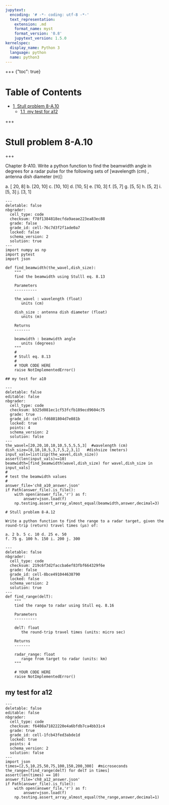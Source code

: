 ```yaml
---
jupytext:
  encoding: '# -*- coding: utf-8 -*-'
  text_representation:
    extension: .md
    format_name: myst
    format_version: '0.8'
    jupytext_version: 1.5.0
kernelspec:
  display_name: Python 3
  language: python
  name: python3
---
```


+++ {"toc": true}

<h1>Table of Contents<span class="tocSkip"></span></h1>
<div class="toc"><ul class="toc-item"><li><span><a href="#Stull-problem-8-A.10" data-toc-modified-id="Stull-problem-8-A.10-1"><span class="toc-item-num">1&nbsp;&nbsp;</span>Stull problem 8-A.10</a></span><ul class="toc-item"><li><span><a href="#my-test-for-a12" data-toc-modified-id="my-test-for-a12-1.1"><span class="toc-item-num">1.1&nbsp;&nbsp;</span>my test for a12</a></span></li></ul></li></ul></div>

+++

# Stull problem 8-A.10

+++

Chapter 8-A10. Write a python function to find the beamwidth angle in degrees for a radar pulse
for the following sets of 
[wavelength (cm) , antenna
dish diameter (m)]:
        
a. [ 20, 8] b. [20, 10] c. [10, 10] d. [10, 5] e. [10, 3]
f. [5, 7] g. [5, 5] h. [5, 2] i. [5, 3] j. [3, 1]

```{code-cell}
---
deletable: false
nbgrader:
  cell_type: code
  checksum: f78f1384818ecfda9aeae223ea83ec88
  grade: false
  grade_id: cell-76c7d3f2f1ade0a7
  locked: false
  schema_version: 2
  solution: true
---
import numpy as np
import pytest
import json

def find_beamwidth(the_wavel,dish_size):
    """
    find the beamwidth using Stulll eq. 8.13
    
    Parameters
    ----------
    
    the_wavel : wavelength (float)
       units (cm)
            
    dish_size : antenna dish diameter (float)
       units (m)
       
    Returns
    -------
    
    beamwidth : beamwidth angle  
       units (degrees)
    """
    #
    # Stull eq. 8.13
    #
    # YOUR CODE HERE
    raise NotImplementedError()
```

```{code-cell}
## my test for a10
```

```{code-cell}
---
deletable: false
editable: false
nbgrader:
  cell_type: code
  checksum: b325d081ec1cf53fcfb189ecd9604c75
  grade: true
  grade_id: cell-fd6801804d7e081b
  locked: true
  points: 4
  schema_version: 2
  solution: false
---
the_wavel=[20,20,10,10,10,5,5,5,5,3]  #wavelength (cm)
dish_size=[8,10,10,5,3,7,5,2,3,1]   #dishsize (meters)
input_vals=list(zip(the_wavel,dish_size))
assert(len(input_vals)==10)
beamwidth=[find_beamwidth(wavel,dish_size) for wavel,dish_size in input_vals]
#
# test the beamwidth values
#
answer_file='ch8_a10_answer.json'
if Path(answer_file).is_file():
    with open(answer_file,'r') as f:
        answer=json.load(f)
    np.testing.assert_array_almost_equal(beamwidth,answer,decimal=3)
```

```{raw-cell}
# Stull problem 8-A.12

Write a python function to find the range to a radar target, given the
round-trip (return) travel times (µs) of:

a. 2 b. 5 c. 10 d. 25 e. 50
f. 75 g. 100 h. 150 i. 200 j. 300
```

```{code-cell}
---
deletable: false
nbgrader:
  cell_type: code
  checksum: 219c6f3d2faccba6ef83fbf664329f6e
  grade: false
  grade_id: cell-8bce491044638790
  locked: false
  schema_version: 2
  solution: true
---
def find_range(delT):
    """
    tind the range to radar using Stull eq. 8.16
    
    Parameters
    ----------
    
    delT: float
       the round-trip travel times (units: micro sec)
       
    Returns
    -------
    
    radar_range: float
       range from target to radar (units: km)
    """
    
    # YOUR CODE HERE
    raise NotImplementedError()
```

## my test for a12

```{code-cell}
---
deletable: false
editable: false
nbgrader:
  cell_type: code
  checksum: f6408a71822220e4a6bfdb7ca4bb31c4
  grade: true
  grade_id: cell-1fcb43fed3abde1d
  locked: true
  points: 4
  schema_version: 2
  solution: false
---
import json
times=[2,5,10,25,50,75,100,150,200,300]  #microseconds
the_range=[find_range(delT) for delT in times]
assert(len(times) == 10)
answer_file='ch8_a12_answer.json'
if Path(answer_file).is_file():
    with open(answer_file,'r') as f:
        answer=json.load(f)
    np.testing.assert_array_almost_equal(the_range,answer,decimal=1)
```

```{code-cell}

```
